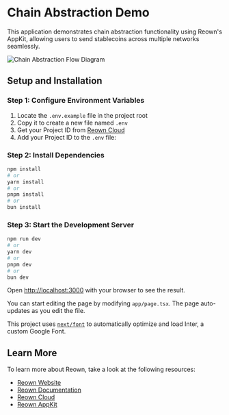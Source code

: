 # Chain Abstraction Demo

This application demonstrates chain abstraction functionality using Reown's AppKit, allowing users to send stablecoins across multiple networks seamlessly.

![Chain Abstraction Flow Diagram](./path-to-your-image.png)

## Setup and Installation

### Step 1: Configure Environment Variables

1. Locate the `.env.example` file in the project root
2. Copy it to create a new file named `.env`
3. Get your Project ID from [Reown Cloud](https://cloud.reown.com/)
4. Add your Project ID to the `.env` file:

### Step 2: Install Dependencies

```bash
npm install
# or
yarn install
# or
pnpm install
# or
bun install
```

### Step 3: Start the Development Server

```bash
npm run dev
# or
yarn dev
# or
pnpm dev
# or
bun dev
```

Open [http://localhost:3000](http://localhost:3000) with your browser to see the result.

You can start editing the page by modifying `app/page.tsx`. The page auto-updates as you edit the file.

This project uses [`next/font`](https://nextjs.org/docs/basic-features/font-optimization) to automatically optimize and load Inter, a custom Google Font.

## Learn More

To learn more about Reown, take a look at the following resources:

- [Reown Website](https://reown.com/)
- [Reown Documentation](https://docs.reown.com/)
- [Reown Cloud](https://cloud.reown.com/)
- [Reown AppKit](https://demo.reown.com/)
